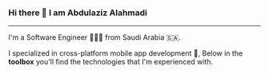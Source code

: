 ### Hi there 👋 I am Abdulaziz Alahmadi
---
I'm a Software Engineer 🧑🏻‍💻 from Saudi Arabia 🇸🇦.

I specialized in cross-platform mobile app development 📱, Below in the **toolbox** you'll find the technologies that I'm experienced with.
<!--
**a7madi/a7madi** is a ✨ _special_ ✨ repository because its `README.md` (this file) appears on your GitHub profile.

Here are some ideas to get you started:

- 🔭 I’m currently working on ...
- 🌱 I’m currently learning ...
- 👯 I’m looking to collaborate on ...
- 🤔 I’m looking for help with ...
- 💬 Ask me about ...
- 📫 How to reach me: ...
- 😄 Pronouns: ...
- ⚡ Fun fact: ...
-->

